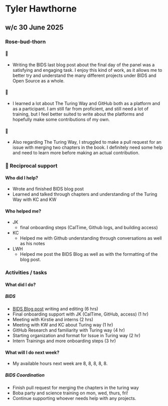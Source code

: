 # Tyler Hawthorne

## w/c 30 June 2025

### Rose-bud-thorn

#### 🌹
* Writing the BIDS last blog post about the final day of the panel was a satisfying and engaging task.
  I enjoy this kind of work, as it allows me to better try and understand the many different projects under BIDS and Open Source as a whole. 

#### 🌱
* I learned a lot about The Turing Way and GitHub both as a platform and as a participant.
  I am still far from proficient, and still need a lot of training, but I feel better suited to write about the platforms and hopefully make some contributions of my own.

#### 🌵   
* Also regarding The Turing Way, I struggled to make a pull request for an issue with merging two chapters in the book.
  I definitely need some help and need to learn more before making an actual contribution. 

### 🤝 Reciprocal support

#### Who did I help?
* Wrote and finished BIDS blog post 
* Learned and talked through chapters and understanding of the Turing Way with KC and KW

#### Who helped me?
* JK
  *  final onboarding steps (CalTime, Github logs, and building access)
* KC
  *  Helped me with Github understanding through conversations as well as his notes
* LWH
  * Helped me post the BIDS Blog as well as with the formatting of the blog post. 

### Activities / tasks

#### What did I do?

##### BIDS 
* [BIDS Blog post](https://bids.berkeley.edu/news/building-open-network-friday-morning-panel-showcases-leadership-across-open-source-ecosystem) writing and editing (6 hrs)
* Final onboarding support with JK  (CalTime, GitHub, access) (1 hr)
* Meeting with Kirstie and interns (2 hrs)
* Meeting with KW and KC about Turing way (1 hr)
* GitHub Research and familiarity with Turing way (4 hr)
* Starting organization and format for Issue in Turing way (2 hr)
* Intern Trainings and more onboarding steps (3 hr)

#### What will I do next week?
* My available hours next week are 8, 8, 8, 8, 8.
##### BIDS Coordination
* Finish pull request for merging the chapters in the turing way
* Boba party and science training on mon, wed, thurs, fri!
* Continue supporting whoever needs help with any projects. 

